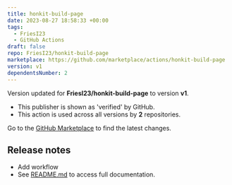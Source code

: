 ```yaml
---
title: honkit-build-page
date: 2023-08-27 18:58:33 +00:00
tags:
  - FriesI23
  - GitHub Actions
draft: false
repo: FriesI23/honkit-build-page
marketplace: https://github.com/marketplace/actions/honkit-build-page
version: v1
dependentsNumber: 2
---
```



Version updated for **FriesI23/honkit-build-page** to version **v1**.
- This publisher is shown as 'verified' by GitHub.
- This action is used across all versions by **2** repositories.

Go to the [GitHub Marketplace](https://github.com/marketplace/actions/honkit-build-page) to find the latest changes.

## Release notes

- Add workflow
- See [README.md](https://github.com/FriesI23/honkit-build-page/blob/v1/README.md) to access full documentation.
